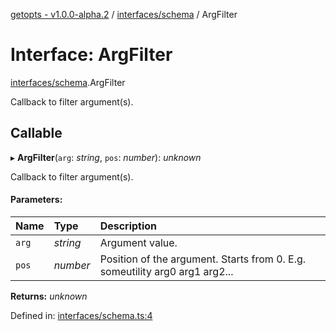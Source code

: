 [getopts - v1.0.0-alpha.2](../README.md) / [interfaces/schema](../modules/interfaces_schema.md) / ArgFilter

# Interface: ArgFilter

[interfaces/schema](../modules/interfaces_schema.md).ArgFilter

Callback to filter argument(s).

## Callable

▸ **ArgFilter**(`arg`: _string_, `pos`: _number_): _unknown_

Callback to filter argument(s).

#### Parameters:

| Name  | Type     | Description                                                                 |
| :---- | :------- | :-------------------------------------------------------------------------- |
| `arg` | _string_ | Argument value.                                                             |
| `pos` | _number_ | Position of the argument. Starts from 0. E.g. someutility arg0 arg1 arg2... |

**Returns:** _unknown_

Defined in: [interfaces/schema.ts:4](https://github.com/prasadrajandran/node-getopts/blob/e4ad7b6/src/interfaces/schema.ts#L4)
